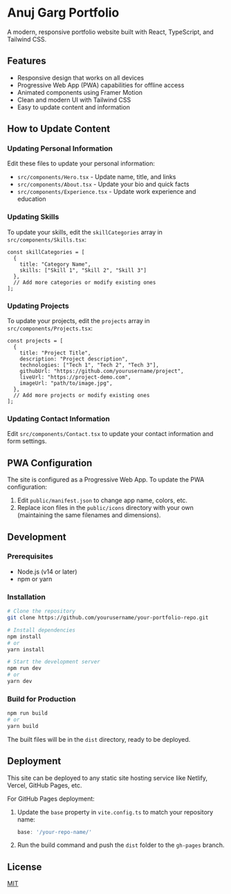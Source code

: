
# Anuj Garg Portfolio

A modern, responsive portfolio website built with React, TypeScript, and Tailwind CSS.

## Features

- Responsive design that works on all devices
- Progressive Web App (PWA) capabilities for offline access
- Animated components using Framer Motion
- Clean and modern UI with Tailwind CSS
- Easy to update content and information

## How to Update Content

### Updating Personal Information

Edit these files to update your personal information:

- `src/components/Hero.tsx` - Update name, title, and links
- `src/components/About.tsx` - Update your bio and quick facts
- `src/components/Experience.tsx` - Update work experience and education

### Updating Skills

To update your skills, edit the `skillCategories` array in `src/components/Skills.tsx`:

```tsx
const skillCategories = [
  {
    title: "Category Name",
    skills: ["Skill 1", "Skill 2", "Skill 3"]
  },
  // Add more categories or modify existing ones
];
```

### Updating Projects

To update your projects, edit the `projects` array in `src/components/Projects.tsx`:

```tsx
const projects = [
  {
    title: "Project Title",
    description: "Project description",
    technologies: ["Tech 1", "Tech 2", "Tech 3"],
    githubUrl: "https://github.com/yourusername/project",
    liveUrl: "https://project-demo.com",
    imageUrl: "path/to/image.jpg",
  },
  // Add more projects or modify existing ones
];
```

### Updating Contact Information

Edit `src/components/Contact.tsx` to update your contact information and form settings.

## PWA Configuration

The site is configured as a Progressive Web App. To update the PWA configuration:

1. Edit `public/manifest.json` to change app name, colors, etc.
2. Replace icon files in the `public/icons` directory with your own (maintaining the same filenames and dimensions).

## Development

### Prerequisites

- Node.js (v14 or later)
- npm or yarn

### Installation

```bash
# Clone the repository
git clone https://github.com/yourusername/your-portfolio-repo.git

# Install dependencies
npm install
# or
yarn install

# Start the development server
npm run dev
# or
yarn dev
```

### Build for Production

```bash
npm run build
# or
yarn build
```

The built files will be in the `dist` directory, ready to be deployed.

## Deployment

This site can be deployed to any static site hosting service like Netlify, Vercel, GitHub Pages, etc.

For GitHub Pages deployment:

1. Update the `base` property in `vite.config.ts` to match your repository name:
   ```ts
   base: '/your-repo-name/'
   ```

2. Run the build command and push the `dist` folder to the `gh-pages` branch.

## License

[MIT](LICENSE)
